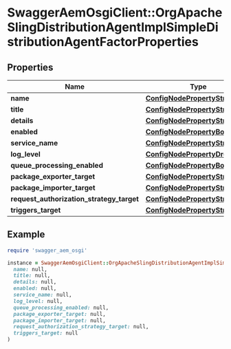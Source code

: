 # SwaggerAemOsgiClient::OrgApacheSlingDistributionAgentImplSimpleDistributionAgentFactorProperties

## Properties

| Name | Type | Description | Notes |
| ---- | ---- | ----------- | ----- |
| **name** | [**ConfigNodePropertyString**](ConfigNodePropertyString.md) |  | [optional] |
| **title** | [**ConfigNodePropertyString**](ConfigNodePropertyString.md) |  | [optional] |
| **details** | [**ConfigNodePropertyString**](ConfigNodePropertyString.md) |  | [optional] |
| **enabled** | [**ConfigNodePropertyBoolean**](ConfigNodePropertyBoolean.md) |  | [optional] |
| **service_name** | [**ConfigNodePropertyString**](ConfigNodePropertyString.md) |  | [optional] |
| **log_level** | [**ConfigNodePropertyDropDown**](ConfigNodePropertyDropDown.md) |  | [optional] |
| **queue_processing_enabled** | [**ConfigNodePropertyBoolean**](ConfigNodePropertyBoolean.md) |  | [optional] |
| **package_exporter_target** | [**ConfigNodePropertyString**](ConfigNodePropertyString.md) |  | [optional] |
| **package_importer_target** | [**ConfigNodePropertyString**](ConfigNodePropertyString.md) |  | [optional] |
| **request_authorization_strategy_target** | [**ConfigNodePropertyString**](ConfigNodePropertyString.md) |  | [optional] |
| **triggers_target** | [**ConfigNodePropertyString**](ConfigNodePropertyString.md) |  | [optional] |

## Example

```ruby
require 'swagger_aem_osgi'

instance = SwaggerAemOsgiClient::OrgApacheSlingDistributionAgentImplSimpleDistributionAgentFactorProperties.new(
  name: null,
  title: null,
  details: null,
  enabled: null,
  service_name: null,
  log_level: null,
  queue_processing_enabled: null,
  package_exporter_target: null,
  package_importer_target: null,
  request_authorization_strategy_target: null,
  triggers_target: null
)
```


